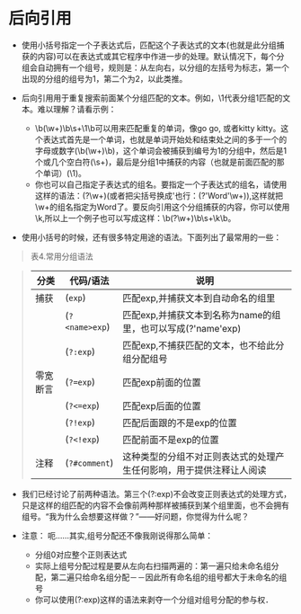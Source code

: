 # 后向引用

* 使用小括号指定一个子表达式后，匹配这个子表达式的文本(也就是此分组捕获的内容)可以在表达式或其它程序中作进一步的处理。默认情况下，每个分组会自动拥有一个组号，规则是：从左向右，以分组的左括号为标志，第一个出现的分组的组号为1，第二个为2，以此类推。

* 后向引用用于重复搜索前面某个分组匹配的文本。例如，\1代表分组1匹配的文本。难以理解？请看示例：
    * \b(\w+)\b\s+\1\b可以用来匹配重复的单词，像go go, 或者kitty kitty。这个表达式首先是一个单词，也就是单词开始处和结束处之间的多于一个的字母或数字(\b(\w+)\b)，这个单词会被捕获到编号为1的分组中，然后是1个或几个空白符(\s+)，最后是分组1中捕获的内容（也就是前面匹配的那个单词）(\1)。
    * 你也可以自己指定子表达式的组名。要指定一个子表达式的组名，请使用这样的语法：(?<Word>\w+)(或者把尖括号换成'也行：(?'Word'\w+)),这样就把\w+的组名指定为Word了。要反向引用这个分组捕获的内容，你可以使用\k<Word>,所以上一个例子也可以写成这样：\b(?<Word>\w+)\b\s+\k<Word>\b。

* 使用小括号的时候，还有很多特定用途的语法。下面列出了最常用的一些：

> 表4.常用分组语法

> | 分类 | 代码/语法 | 说明 |
> | --- | --- | --- |
> | 捕获 | (`exp`) | 匹配exp,并捕获文本到自动命名的组里 |
> |  | (`?<name>exp`) | 匹配exp,并捕获文本到名称为name的组里，也可以写成(?'name'exp) |
> |  | (`?:exp`)| 匹配exp,不捕获匹配的文本，也不给此分组分配组号 |
> | 零宽断言 | (`?=exp`) | 匹配exp前面的位置 |
> |  | (`?<=exp`) | 匹配exp后面的位置 |
> |  | (`?!exp`) | 匹配后面跟的不是exp的位置 |
> |  | (`?<!exp`) | 匹配前面不是exp的位置 |
> | 注释 | (`?#comment`) | 这种类型的分组不对正则表达式的处理产生任何影响，用于提供注释让人阅读 |


* 我们已经讨论了前两种语法。第三个(?:exp)不会改变正则表达式的处理方式，只是这样的组匹配的内容不会像前两种那样被捕获到某个组里面，也不会拥有组号。“我为什么会想要这样做？”——好问题，你觉得为什么呢？

* 注意：
    呃……其实,组号分配还不像我刚说得那么简单：
    
    * 分组0对应整个正则表达式
    * 实际上组号分配过程是要从左向右扫描两遍的：第一遍只给未命名组分配，第二遍只给命名组分配－－因此所有命名组的组号都大于未命名的组号
    * 你可以使用(?:exp)这样的语法来剥夺一个分组对组号分配的参与权．